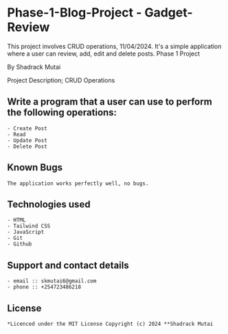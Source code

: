 # Phase-1-Blog-Project - Gadget-Review
This project involves CRUD operations, 11/04/2024. It's a simple application where a user can review, add, edit and delete posts.
Phase 1 Project

By Shadrack Mutai

Project Description;
CRUD Operations
## Write a program that a user can use to perform the following operations:
    - Create Post
    - Read
    - Update Post
    - Delete Post


## Known Bugs
    The application works perfectly well, no bugs.

## Technologies used
    - HTML
    - Tailwind CSS
    - JavaScript
    - Git
    - Github

## Support and contact details
    - email :: skmutai6@gmail.com
    - phone :: +254723486218

## License
    *Licenced under the MIT License Copyright (c) 2024 **Shadrack Mutai

##
